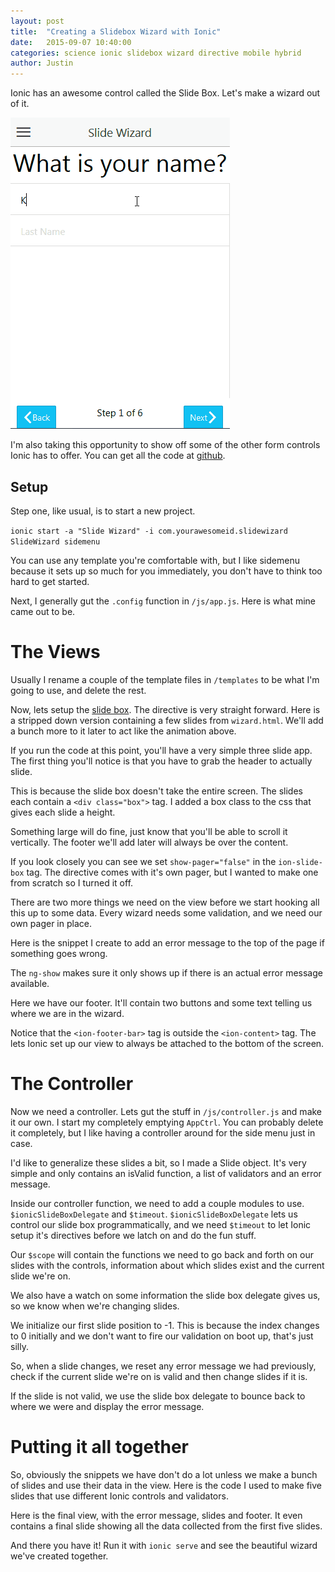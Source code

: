 ```yaml
---
layout: post
title:  "Creating a Slidebox Wizard with Ionic"
date:   2015-09-07 10:40:00
categories: science ionic slidebox wizard directive mobile hybrid
author: Justin
---
```


Ionic has an awesome control called the Slide Box. Let's make a wizard out of it.

![A wizard needs a beard](/images/slide-wizard/preview.gif)

I'm also taking this opportunity to show off some of the other form controls Ionic has to offer. You can get all the code at [github](https://github.com/ScienceVikings/SlideWizard).

## Setup

Step one, like usual, is to start a new project.

`ionic start -a "Slide Wizard" -i com.yourawesomeid.slidewizard SlideWizard sidemenu`

You can use any template you're comfortable with, but I like sidemenu because it sets up so much for you immediately, you don't have to think too hard to get started.

Next, I generally gut the `.config` function in `/js/app.js`. Here is what mine came out to be.

<script src="https://gist.github.com/jbasinger/8c56ae6b0b8f60d1c6d2.js?file=app.js"></script>

# The Views

Usually I rename a couple of the template files in `/templates` to be what I'm going to use, and delete the rest.

Now, lets setup the [slide box](http://ionicframework.com/docs/api/directive/ionSlideBox/). The directive is very straight forward. Here is a stripped down version containing a few slides from `wizard.html`. We'll add a bunch more to it later to act like the animation above.

<script src="https://gist.github.com/jbasinger/8c56ae6b0b8f60d1c6d2.js?file=slidebox-init.html"></script>

If you run the code at this point, you'll have a very simple three slide app. The first thing you'll notice is that you have to grab the header to actually slide.

This is because the slide box doesn't take the entire screen. The slides each contain a `<div class="box">` tag. I added a box class to the css that gives each slide a height.

Something large will do fine, just know that you'll be able to scroll it vertically. The footer we'll add later will always be over the content.

If you look closely you can see we set `show-pager="false"` in the `ion-slide-box` tag. The directive comes with it's own pager, but I wanted to make one from scratch so I turned it off.

There are two more things we need on the view before we start hooking all this up to some data. Every wizard needs some validation, and we need our own pager in place.

Here is the snippet I create to add an error message to the top of the page if something goes wrong.

<script src="https://gist.github.com/jbasinger/8c56ae6b0b8f60d1c6d2.js?file=validation-snip.html"></script>

The `ng-show` makes sure it only shows up if there is an actual error message available.

Here we have our footer. It'll contain two buttons and some text telling us where we are in the wizard.

<script src="https://gist.github.com/jbasinger/8c56ae6b0b8f60d1c6d2.js?file=footer-snip.html"></script>

Notice that the `<ion-footer-bar>` tag is outside the `<ion-content>` tag. The lets Ionic set up our view to always be attached to the bottom of the screen.

# The Controller

Now we need a controller. Lets gut the stuff in `/js/controller.js` and make it our own. I start my completely emptying `AppCtrl`. You can probably delete it completely, but I like having a controller around for the side menu just in case.

I'd like to generalize these slides a bit, so I made a Slide object. It's very simple and only contains an isValid function, a list of validators and an error message.

<script src="https://gist.github.com/jbasinger/8c56ae6b0b8f60d1c6d2.js?file=slide-object-snip.js"></script>

Inside our controller function, we need to add a couple modules to use. `$ionicSlideBoxDelegate` and `$timeout`. `$ionicSlideBoxDelegate` lets us control our slide box programmatically, and we need `$timeout` to let Ionic setup it's directives before we latch on and do the fun stuff.

Our `$scope` will contain the functions we need to go back and forth on our slides with the controls, information about which slides exist and the current slide we're on.

We also have a watch on some information the slide box delegate gives us, so we know when we're changing slides.

<script src="https://gist.github.com/jbasinger/8c56ae6b0b8f60d1c6d2.js?file=scope-functions.js"></script>

We initialize our first slide position to -1. This is because the index changes to 0 initially and we don't want to fire our validation on boot up, that's just silly.

So, when a slide changes, we reset any error message we had previously, check if the current slide we're on is valid and then change slides if it is.

If the slide is not valid, we use the slide box delegate to bounce back to where we were and display the error message.

# Putting it all together

So, obviously the snippets we have don't do a lot unless we make a bunch of slides and use their data in the view. Here is the code I used to make five slides that use different Ionic controls and validators.

<script src="https://gist.github.com/jbasinger/8c56ae6b0b8f60d1c6d2.js?file=scope-slides.js"></script>

Here is the final view, with the error message, slides and footer. It even contains a final slide showing all the data collected from the first five slides.

<script src="https://gist.github.com/jbasinger/8c56ae6b0b8f60d1c6d2.js?file=wizard.html"></script>

And there you have it! Run it with `ionic serve` and see the beautiful wizard we've created together.
